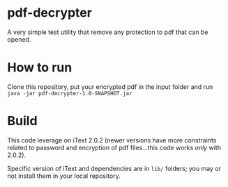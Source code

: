 # pdf-decrypter
A very simple test utility that remove any protection to pdf that can be opened.

# How to run
Clone this repository, put your encrypted pdf in the input folder and run `java -jar pdf-decrypter-1.0-SNAPSHOT.jar`

# Build
This code leverage on iText 2.0.2 (newer versions have more constraints related to password and encryption of pdf files...this code works *only* with 2.0.2).

Specific version of iText and dependencies are in `lib/` folders; you may or not install them in your local repository.  